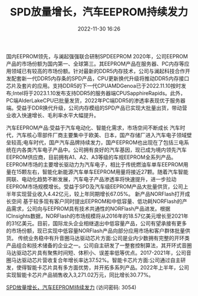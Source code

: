 ﻿---
title: SPD放量增长，汽车EEPROM持续发力
date: 2022-11-30 16:26
tags:
- 聚辰股份
updated: 1970-01-01 08:00:00
---

国内EEPROM领先，与澜起强强联合研制SPDEEPROM
2020年，公司EEPROM产品的市场份额为国内第一、全球第三。其EEPROM产品在服务器、PC内存等应用领域已有较高的市场份额。针对最新的DDR5内存技术，公司与澜起科技合作开发配套新一代DDR5内存条的SPD产品，CPU更新换代升级将推动DDR5内存接口芯片及套片的应用。支持DDR5的下一代CPUAMDGenoa已于2022.11.10按时发布;Intel将于2023.1.10发布支持DDR5的服务器端CPUSapphireRapids。此外，PC端AlderLakeCPU已批量发货，2022年PC端DDR5的渗透率表现优于服务器端。受益于DDR换代升级，公司内存模组的SPD产品已实现大批量出货，带动营业收入快速增长、毛利率水平大幅提升。
<!-- more -->
汽车EEPROM产品:受益于汽车电动化、智能化需求，市场空间不断成长
汽车时代，汽车核心零部件厂商主要集中于欧美、日本，国产存储厂进入汽车电子领域壁垒较高;电车时代，国产汽车品牌持续发力，国产EEPROM也出现在了包括三电系统在内各类汽车电子产品中。公司拥有良好的汽车基因，现已成为境内领先汽车EEPROM供应商，目前拥有A1、A2、A3等级的车规EEPROM全系列产品。EEPROM市场的主要增长驱动力为汽车电子，相比于传统燃油车单车EEPROM用量在15颗左右，智能化新能源汽车单车EEPROM用量将接近27颗。随着汽车智能网联、电动化趋势不断发展，汽车电子产品渗透率将快速提升，进一步拉动EEPROM市场规模增长。受益于SPD及汽车级EEPROM产品大批量供货，公司上半年实现营业收入4.42亿元，较上年同期增长67.05%。
新产品NORFlash打开成长空间
基于较多现有客户同时提出EEPROM和中低容量、低功耗NORFlash的产品需求，公司向与EEPROM具有技术共通性的NORFlash产品进发。根据ICInsights数据，NORFlash的市场规模将从2016年的18.57亿美元增长至2021年的31亿美元。目前，国际龙头企业相继退出中低容量产品，公司有望承接有更多的市场份额，现已实现中低容量NORFlash产品向部分应用市场和客户群体批量供货。
传统业务稳中有升音圈马达驱动芯片方面:公司是业内少数拥有完整的开环类产品组合和技术储备的企业之一。公司自主研发了一整套控制算法，其开环式音圈马达驱动芯片具有聚焦时间短、体积小、误差率低等优点。2017-2021年，公司音圈马达驱动芯片营收复合年增长率达37.52%。智能卡芯片方面:公司通过自主研发，使得智能卡芯片具有多方面优势，并开拓多系列产品。2022年上半年，公司实现智能卡芯片产品销售收入3,271.02万元，同比增长30.77%。

[SPD放量增长，汽车EEPROM持续发力](https://url12.ctfile.com/f/3948612-738829888-f86349?p=3054)
(访问密码: 3054)

